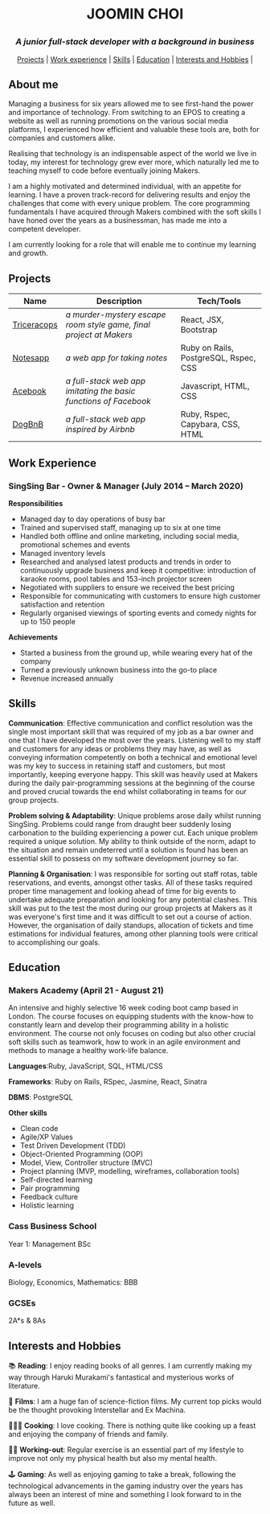# <p align="center">JOOMIN CHOI</p>

### <p align="center"> <em> A junior full-stack developer with a background in business </em> </p>

<p align="center">
  <a href="#projects">Projects</a> |
  <a href="#work-experience">Work experience</a> |
  <a href="#skills">Skills</a> |
  <a href="#education">Education</a> |
  <a href="#interests-and-hobbies">Interests and Hobbies</a> |
</p>

## About me

Managing a business for six years allowed me to see first-hand the power and importance of technology.  From switching to an EPOS to creating a website as well as running promotions on the various social media platforms, I experienced how efficient and valuable these tools are, both for companies and customers alike.

Realising that technology is an indispensable aspect of the world we live in today, my interest for technology grew ever more, which naturally led me to teaching myself to code before eventually joining Makers.

I am a highly motivated and determined individual, with an appetite for learning. I have a proven track-record for delivering results and enjoy the challenges that come with every unique problem. The core programming fundamentals I have acquired through Makers combined with the soft skills I have honed over the years as a businessman, has made me into a competent developer.

I am currently looking for a role that will enable me to continue my learning and growth.

## **Projects**
| Name | Description | Tech/Tools |
| ------------- | ------------- | ------------ | 
| <a href="https://github.com/jooomin/tricera-cops">Triceracops</a>  | *a murder-mystery escape room style game, final project at Makers*  | React, JSX, Bootstrap |
| <a href="https://github.com/jooomin/notes_app">Notesapp</a>  | *a web app for taking notes*  | Ruby on Rails, PostgreSQL, Rspec, CSS |
| <a href="https://github.com/jooomin/acebook-smells-like-team-spirit">Acebook</a>  | *a full-stack web app imitating the basic functions of Facebook*  | Javascript, HTML, CSS |
| <a href="https://github.com/jooomin/dogbnb">DogBnB</a>  | *a full-stack web app inspired by Airbnb*  | Ruby, Rspec, Capybara, CSS, HTML |

## Work Experience

### SingSing Bar - Owner & Manager (July 2014 – March 2020)
**Responsibilities**
-	Managed day to day operations of busy bar
-	Trained and supervised staff, managing up to six at one time
-	Handled both offline and online marketing, including social media, promotional schemes and events
-	Managed inventory levels 
-	Researched and analysed latest products and trends in order to continuously upgrade business and keep it competitive: introduction of karaoke rooms, pool tables and 153-inch projector screen
-	Negotiated with suppliers to ensure we received the best pricing
-	Responsible for communicating with customers to ensure high customer satisfaction and retention
- Regularly organised viewings of sporting events and comedy nights for up to 150 people

**Achievements**
-	Started a business from the ground up, while wearing every hat of the company
-	Turned a previously unknown business into the go-to place
-	Revenue increased annually

## Skills

**Communication**: Effective communication and conflict resolution was the single most important skill that was required of my job as a bar owner and one that I have developed the most over the years. Listening well to my staff and customers for any ideas or problems they may have, as well as conveying information competently on both a technical and emotional level was my key to success in retaining staff and customers, but most importantly, keeping everyone happy. This skill was heavily used at Makers during the daily pair-programming sessions at the beginning of the course and proved crucial towards the end whilst collaborating in teams for our group projects.

**Problem solving & Adaptability**: Unique problems arose daily whilst running SingSing. Problems could range from draught beer suddenly losing carbonation to the building experiencing a power cut. Each unique problem required a unique solution. My ability to think outside of the norm, adapt to the situation and remain undeterred until a solution is found has been an essential skill to possess on my software development journey so far.    

**Planning & Organisation**: I was responsible for sorting out staff rotas, table reservations, and events, amongst other tasks. All of these tasks required proper time management and looking ahead of time for big events to undertake adequate preparation and looking for any potential clashes. This skill was put to the test the most during our group projects at Makers as it was everyone's first time and it was difficult to set out a course of action. However, the organisation of daily standups, allocation of tickets and time estimations for individual features, among other planning tools were critical to accomplishing our goals.

## Education

### Makers Academy (April 21 - August 21)
An intensive and highly selective 16 week coding boot camp based in London. The course focuses on equipping students with the know-how to constantly learn and develop their programming ability in a holistic environment. The course not only focuses on coding but also other crucial soft skills such as teamwork, how to work in an agile environment and methods to manage a healthy work-life balance. 


**Languages**:Ruby, JavaScript, SQL, HTML/CSS

**Frameworks**: Ruby on Rails, RSpec, Jasmine, React, Sinatra

**DBMS**: PostgreSQL

**Other skills**
- Clean code
- Agile/XP Values
- Test Driven Development (TDD)
- Object-Oriented Programming (OOP)
- Model, View, Controller structure (MVC)
- Project planning (MVP, modelling, wireframes, collaboration tools)
- Self-directed learning
- Pair programming
- Feedback culture
- Holistic learning

### Cass Business School 
Year 1: Management BSc

### A-levels
Biology, Economics, Mathematics: BBB 

### GCSEs
2A*s & 8As

## Interests and Hobbies
📚 **Reading**: I enjoy reading books of all genres. I am currently making my way through Haruki Murakami's fantastical and mysterious works of literature.

🍿 **Films**: I am a huge fan of science-fiction films. My current top picks would be the thought provoking Interstellar and Ex Machina.

🧑🏼‍🍳 **Cooking**: I love cooking. There is nothing quite like cooking up a feast and enjoying the company of friends and family. 

🏋🏼 **Working-out**: Regular exercise is an essential part of my lifestyle to improve not only my physical health but also my mental health.

🕹 **Gaming**: As well as enjoying gaming to take a break, following the technological advancements in the gaming industry over the years has always been an interest of mine and something I look forward to in the future as well.
